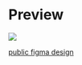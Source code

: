 # Preview
![](https://media.giphy.com/media/hS0WYpF2fCgif9cBVp/giphy.gif)

[public figma design](https://www.figma.com/file/4YjrygFEXOcDp9AAnVFv7o/Airbnb-Experiences?node-id=0%3A1)
